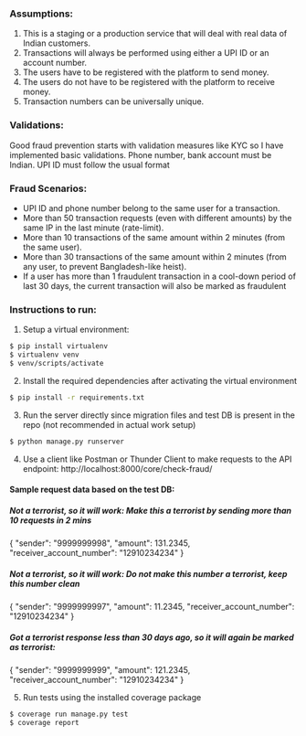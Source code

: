### Assumptions:

1. This is a staging or a production service that will deal with real data of Indian customers.
2. Transactions will always be performed using either a UPI ID or an account number.
3. The users have to be registered with the platform to send money.
4. The users do not have to be registered with the platform to receive money.
5. Transaction numbers can be universally unique.

### Validations:
Good fraud prevention starts with validation measures like KYC so I have implemented basic validations. Phone number, bank account must be Indian. UPI ID must follow the usual format
### Fraud Scenarios:
- UPI ID and phone number belong to the same user for a transaction.
- More than 50 transaction requests (even with different amounts) by the same IP in the last minute (rate-limit).
- More than 10 transactions of the same amount within 2 minutes (from the same user).
- More than 30 transactions of the same amount within 2 minutes (from any user, to prevent Bangladesh-like heist).
- If a user has more than 1 fraudulent transaction in a cool-down period of last 30 days, the current transaction will also be marked as fraudulent

### Instructions to run:

1. Setup a virtual environment:
```sh
$ pip install virtualenv
$ virtualenv venv
$ venv/scripts/activate
```

2. Install the required dependencies after activating the virtual environment
```sh
$ pip install -r requirements.txt
```

3. Run the server directly since migration files and test DB is present in the repo (not recommended in actual work setup)
```sh
$ python manage.py runserver
```

4. Use a client like Postman or Thunder Client to make requests to the API endpoint:
 http://localhost:8000/core/check-fraud/

#### Sample request data based on the test DB:

##### Not a terrorist, so it will work: Make this a terrorist by sending more than 10 requests in 2 mins
{
    "sender": "9999999998",
    "amount": 131.2345,
    "receiver_account_number": "12910234234"
}
##### Not a terrorist, so it will work: Do not make this number a terrorist, keep this number clean
{
    "sender": "9999999997",
    "amount": 11.2345,
    "receiver_account_number": "12910234234"
}

##### Got a terrorist response less than 30 days ago, so it will again be marked as terrorist:
{
    "sender": "9999999999",
    "amount": 121.2345,
    "receiver_account_number": "12910234234"
}

5. Run tests using the installed coverage package
```sh
$ coverage run manage.py test
$ coverage report
```
